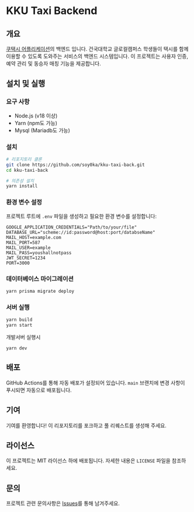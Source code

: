 # KKU Taxi Backend

## 개요
[쿠택시 어플리케이션](https://github.com/soy0ka/kku-taxi)의 백엔드 입니다. 건국대학교 글로컬캠퍼스 학생들이 택시를 함께 이용할 수 있도록 도와주는 서비스의 백엔드 시스템입니다. 이 프로젝트는 사용자 인증, 예약 관리 및 동승자 매칭 기능을 제공합니다.

## 설치 및 실행

### 요구 사항
- Node.js (v18 이상)
- Yarn (npm도 가능)
- Mysql (Mariadb도 가능)
  
### 설치

```bash
# 리포지토리 클론
git clone https://github.com/soy0ka/kku-taxi-back.git
cd kku-taxi-back

# 의존성 설치
yarn install
```

### 환경 변수 설정
프로젝트 루트에 `.env` 파일을 생성하고 필요한 환경 변수를 설정합니다:

```env
GOOGLE_APPLICATION_CREDENTIALS="Path/to/your/file"
DATABASE_URL="scheme://id:password@host:port/databseName"
MAIL_HOST=example.com
MAIL_PORT=587
MAIL_USER=example
MAIL_PASS=youshallnotpass
JWT_SECRET=1234
PORT=3000
```

### 데이터베이스 마이그레이션
```bash
yarn prisma migrate deploy
```

### 서버 실행
```bash
yarn build
yarn start
```
개발서버 실행시
```
yarn dev
```

## 배포
GitHub Actions를 통해 자동 배포가 설정되어 있습니다. `main` 브랜치에 변경 사항이 푸시되면 자동으로 배포됩니다.

## 기여
기여를 환영합니다! 이 리포지토리를 포크하고 풀 리퀘스트를 생성해 주세요.

## 라이선스
이 프로젝트는 MIT 라이선스 하에 배포됩니다. 자세한 내용은 `LICENSE` 파일을 참조하세요.

## 문의
프로젝트 관련 문의사항은 [Issues](https://github.com/soy0ka/kku-taxi-back/issues)를 통해 남겨주세요.
